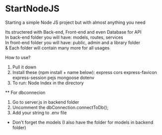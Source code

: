 # StartNodeJS
Starting a simple Node JS project but with almost anything you need

Its structered with Back-end, Front-end and even Database for API  
  In back-end folder you will have: models, routes, services  
  In front-end folder you will have: public, admin and a library folder  
    & Each folder will contain many more for all usages  
  
How to use?
1. Pull it down
2. Install these (npm install + name below): 
  express
  cors
  express-favicon
  express-session
  pejs
  mongoose
  dotenv
3. To run: Node Index in the directory

** For dbconnecion
1. Go to server.js in backend folder
2. Uncomment the dbConnection.connectToDb();
3. Add your string to .env file
* Don't forget the models (I also have the folder for models in backend folder)